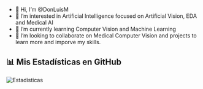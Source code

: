 - 👋 Hi, I’m @DonLuisM
- 👀 I’m interested in Artificial Intelligence focused on Artificial Vision, EDA and Medical AI
- 🌱 I’m currently learning Computer Vision and Machine Learning
- 💞️ I’m looking to collaborate on Medical Computer Vision and projects to learn more and imporve my skills.

## 📊 Mis Estadísticas en GitHub  
![Estadísticas](https://github-readme-stats.vercel.app/api?username=DonLuisM&show_icons=true&theme=radical)

